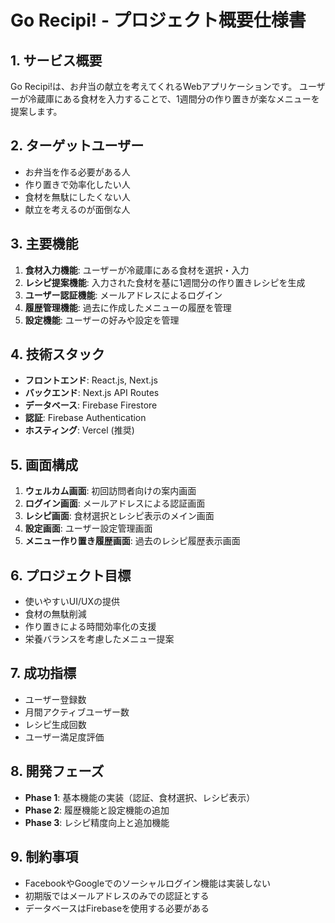 # Go Recipi! - プロジェクト概要仕様書

## 1. サービス概要
Go Recipi!は、お弁当の献立を考えてくれるWebアプリケーションです。
ユーザーが冷蔵庫にある食材を入力することで、1週間分の作り置きが楽なメニューを提案します。

## 2. ターゲットユーザー
- お弁当を作る必要がある人
- 作り置きで効率化したい人
- 食材を無駄にしたくない人
- 献立を考えるのが面倒な人

## 3. 主要機能
1. **食材入力機能**: ユーザーが冷蔵庫にある食材を選択・入力
2. **レシピ提案機能**: 入力された食材を基に1週間分の作り置きレシピを生成
3. **ユーザー認証機能**: メールアドレスによるログイン
4. **履歴管理機能**: 過去に作成したメニューの履歴を管理
5. **設定機能**: ユーザーの好みや設定を管理

## 4. 技術スタック
- **フロントエンド**: React.js, Next.js
- **バックエンド**: Next.js API Routes
- **データベース**: Firebase Firestore
- **認証**: Firebase Authentication
- **ホスティング**: Vercel (推奨)

## 5. 画面構成
1. **ウェルカム画面**: 初回訪問者向けの案内画面
2. **ログイン画面**: メールアドレスによる認証画面
3. **レシピ画面**: 食材選択とレシピ表示のメイン画面
4. **設定画面**: ユーザー設定管理画面
5. **メニュー作り置き履歴画面**: 過去のレシピ履歴表示画面

## 6. プロジェクト目標
- 使いやすいUI/UXの提供
- 食材の無駄削減
- 作り置きによる時間効率化の支援
- 栄養バランスを考慮したメニュー提案

## 7. 成功指標
- ユーザー登録数
- 月間アクティブユーザー数
- レシピ生成回数
- ユーザー満足度評価

## 8. 開発フェーズ
- **Phase 1**: 基本機能の実装（認証、食材選択、レシピ表示）
- **Phase 2**: 履歴機能と設定機能の追加
- **Phase 3**: レシピ精度向上と追加機能

## 9. 制約事項
- FacebookやGoogleでのソーシャルログイン機能は実装しない
- 初期版ではメールアドレスのみでの認証とする
- データベースはFirebaseを使用する必要がある

